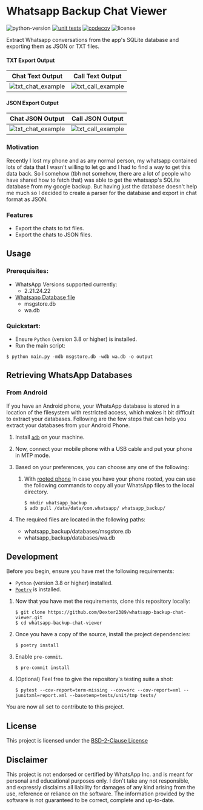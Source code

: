 # Whatsapp Backup Chat Viewer

![python-version](https://img.shields.io/badge/python-3.7%20%7C%203.8%20%7C%203.9%20%7C%203.10-blue)
[![unit tests](https://github.com/Dexter2389/whatsapp-backup-chat-viewer/actions/workflows/tests-ci.yml/badge.svg?event=push)](https://github.com/Dexter2389/whatsapp-backup-chat-viewer/actions/workflows/tests-ci.yml)
[![codecov](https://codecov.io/gh/Dexter2389/whatsapp-backup-chat-viewer/branch/main/graph/badge.svg?token=ZJANW7L9Y4)](https://codecov.io/gh/Dexter2389/whatsapp-backup-chat-viewer)
![license](https://img.shields.io/badge/license-BSD--2--Clause-brightgreen)

Extract Whatsapp conversations from the app's SQLite database and exporting them as JSON or TXT files.

#### TXT Export Output

|                   Chat Text Output                    |                   Call Text Output                    |
| :---------------------------------------------------: | :---------------------------------------------------: |
| ![txt_chat_example](./assets/to_txt_chat_example.png) | ![txt_call_example](./assets/to_txt_call_example.png) |

#### JSON Export Output

|                    Chat JSON Output                    |                    Call JSON Output                    |
| :----------------------------------------------------: | :----------------------------------------------------: |
| ![txt_chat_example](./assets/to_json_chat_example.png) | ![txt_call_example](./assets/to_json_call_example.png) |

### Motivation

Recently I lost my phone and as any normal person, my whatsapp contained lots of data that I wasn't willing to let go and I had to find a way to get this data back. So I somehow (tbh not somehow, there are a lot of people who have shared how to fetch that) was able to get the whatsapp's SQLite database from my google backup. But having just the database doesn't help me much so I decided to create a parser for the database and export in chat format as JSON.

### Features

- Export the chats to txt files.
- Export the chats to JSON files.

## Usage

### Prerequisites:

- WhatsApp Versions supported currently:
  - 2.21.24.22
- [Whatsapp Database file](#retrieving-whatsapp-databases)
  - msgstore.db
  - wa.db

### Quickstart:

- Ensure `Python` (version 3.8 or higher) is installed.
- Run the main script:

```shell
$ python main.py -mdb msgstore.db -wdb wa.db -o output
```

## Retrieving WhatsApp Databases

### From Android

If you have an Android phone, your WhatsApp database is stored in a location of the filesystem with restricted access, which makes it bit difficult to extract your databases. Following are the few steps that can help you extract your databases from your Android Phone.

1. Install [`adb`](https://www.xda-developers.com/install-adb-windows-macos-linux/) on your machine.
2. Now, connect your mobile phone with a USB cable and put your phone in MTP mode.
3. Based on your preferences, you can choose any one of the following:

   1. With [rooted phone](https://en.wikipedia.org/wiki/Rooting_%28Android%29)
      In case you have your phone rooted, you can use the following commands to copy all your WhatsApp files to the local directory.

      ```
      $ mkdir whatsapp_backup
      $ adb pull /data/data/com.whatsapp/ whatsapp_backup/
      ```

4. The required files are located in the following paths:

   - whatsapp_backup/databases/msgstore.db
   - whatsapp_backup/databases/wa.db

<!-- ### From an iPhone

(This section will be updated soon.) -->

## Development

Before you begin, ensure you have met the following requirements:

- `Python` (version 3.8 or higher) installed.
- [`Poetry`](https://python-poetry.org/docs/master/#installing-with-the-official-installer) is installed.

1. Now that you have met the requirements, clone this repository locally:

   ```shell
   $ git clone https://github.com/Dexter2389/whatsapp-backup-chat-viewer.git
   $ cd whatsapp-backup-chat-viewer
   ```

2. Once you have a copy of the source, install the project dependencies:
   ```shell
   $ poetry install
   ```
3. Enable `pre-commit`.
   ```shell
   $ pre-commit install
   ```
4. (Optional) Feel free to give the repository's testing suite a shot:
   ```shell
   $ pytest --cov-report=term-missing --cov=src --cov-report=xml --junitxml=report.xml --basetemp=tests/unit/tmp tests/
   ```

You are now all set to contribute to this project.

<!-- ## Future Scope

- Add User Interface
- Add Chat Analytics [Examples: (https://github.com/MaartenGr/soan), (https://github.com/joweich/chat-miner), (https://github.com/irfanchahyadi/Whatsapp-Chat-Analyzer)] -->

## License

This project is licensed under the [BSD-2-Clause License](./LICENSE.md)

## Disclaimer

This project is not endorsed or certified by WhatsApp Inc. and is meant for personal and educational purposes only. I don't take any not responsible, and expressly disclaims all liability for damages of any kind arising from the use, reference or reliance on the software. The information provided by the software is not guaranteed to be correct, complete and up-to-date.
